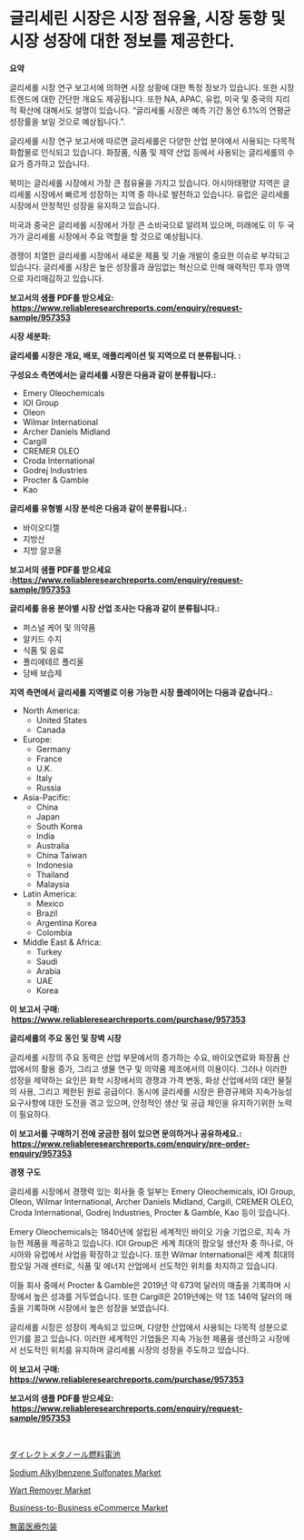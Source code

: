 <p><h1>글리세린 시장은 시장 점유율, 시장 동향 및 시장 성장에 대한 정보를 제공한다.</h1></p><p><strong>요약</strong></p>
<p><p>글리세롤 시장 연구 보고서에 의하면 시장 상황에 대한 특정 정보가 있습니다. 또한 시장 트렌드에 대한 간단한 개요도 제공됩니다. 또한 NA, APAC, 유럽, 미국 및 중국의 지리적 확산에 대해서도 설명이 있습니다. “글리세롤 시장은 예측 기간 동안 6.1%의 연평균 성장률을 보일 것으로 예상됩니다.”.</p><p>글리세롤 시장 연구 보고서에 따르면 글리세롤은 다양한 산업 분야에서 사용되는 다목적 화합물로 인식되고 있습니다. 화장품, 식품 및 제약 산업 등에서 사용되는 글리세롤의 수요가 증가하고 있습니다.</p><p>북미는 글리세롤 시장에서 가장 큰 점유율을 가지고 있습니다. 아시아태평양 지역은 글리세롤 시장에서 빠르게 성장하는 지역 중 하나로 발전하고 있습니다. 유럽은 글리세롤 시장에서 안정적인 성장을 유지하고 있습니다.</p><p>미국과 중국은 글리세롤 시장에서 가장 큰 소비국으로 알려져 있으며, 미래에도 이 두 국가가 글리세롤 시장에서 주요 역할을 할 것으로 예상됩니다.</p><p>경쟁이 치열한 글리세롤 시장에서 새로운 제품 및 기술 개발이 중요한 이슈로 부각되고 있습니다. 글리세롤 시장은 높은 성장률과 끊임없는 혁신으로 인해 매력적인 투자 영역으로 자리매김하고 있습니다.</p></p>
<p><strong>보고서의 샘플 PDF를 받으세요: &nbsp;<a href="https://www.reliableresearchreports.com/enquiry/request-sample/957353">https://www.reliableresearchreports.com/enquiry/request-sample/957353</a></strong></p>
<p><strong>시장 세분화:</strong></p>
<p><strong> 글리세롤 시장은 개요, 배포, 애플리케이션 및 지역으로 더 분류됩니다. :</strong></p>
<p><strong>구성요소 측면에서는 글리세롤 시장은 다음과 같이 분류됩니다.:</strong></p>
<p><ul><li>Emery Oleochemicals</li><li>IOI Group</li><li>Oleon</li><li>Wilmar International</li><li>Archer Daniels Midland</li><li>Cargill</li><li>CREMER OLEO</li><li>Croda International</li><li>Godrej Industries</li><li>Procter & Gamble</li><li>Kao</li></ul></p>
<p><strong> 글리세롤 유형별 시장 분석은 다음과 같이 분류됩니다.:</strong></p>
<p><ul><li>바이오디젤</li><li>지방산</li><li>지방 알코올</li></ul></p>
<p><strong>보고서의 샘플 PDF를 받으세요 :<a href="https://www.reliableresearchreports.com/enquiry/request-sample/957353">https://www.reliableresearchreports.com/enquiry/request-sample/957353</a></strong></p>
<p><strong> 글리세롤 응용 분야별 시장 산업 조사는 다음과 같이 분류됩니다.:</strong></p>
<p><ul><li>퍼스널 케어 및 의약품</li><li>알키드 수지</li><li>식품 및 음료</li><li>폴리에테르 폴리올</li><li>담배 보습제</li></ul></p>
<p><strong>지역 측면에서 글리세롤 지역별로 이용 가능한 시장 플레이어는 다음과 같습니다.:</strong></p>
<p><ul>
    <li>
        North America:
        <ul>
            <li>United States</li>
            <li>Canada</li>
        </ul>
    </li>
    <li>
        Europe:
        <ul>
            <li>Germany</li>
            <li>France</li>
            <li>U.K.</li>
            <li>Italy</li>
            <li>Russia</li>
        </ul>
    </li>
    <li>
        Asia-Pacific:
        <ul>
            <li>China</li>
            <li>Japan</li>
            <li>South Korea</li>
            <li>India</li>
            <li>Australia</li>
            <li>China Taiwan</li>
            <li>Indonesia</li>
            <li>Thailand</li>
            <li>Malaysia</li>
        </ul>
    </li>
    <li>
        Latin America:
        <ul>
            <li>Mexico</li>
            <li>Brazil</li>
            <li>Argentina Korea</li>
            <li>Colombia</li>
        </ul>
    </li>
    <li>
        Middle East & Africa:
        <ul>
            <li>Turkey</li>
            <li>Saudi</li>
            <li>Arabia</li>
            <li>UAE</li>
            <li>Korea</li>
        </ul>
    </li>
    </ul></p>
<p><strong>이 보고서 구매: &nbsp;<a href="https://www.reliableresearchreports.com/purchase/957353">https://www.reliableresearchreports.com/purchase/957353</a></strong></p>
<p><strong>글리세롤의 주요 동인 및 장벽 시장</strong></p>
<p><p>글리세롤 시장의 주요 동력은 산업 부문에서의 증가하는 수요, 바이오연료와 화장품 산업에서의 활용 증가, 그리고 생물 연구 및 의약품 제조에서의 이용이다. 그러나 이러한 성장을 제약하는 요인은 화학 시장에서의 경쟁과 가격 변동, 화상 산업에서의 대안 물질의 사용, 그리고 제한된 원료 공급이다. 동시에 글리세롤 시장은 환경규제와 지속가능성 요구사항에 대한 도전을 겪고 있으며, 안정적인 생산 및 공급 체인을 유지하기위한 노력이 필요하다.</p></p>
<p><strong>이 보고서를 구매하기 전에 궁금한 점이 있으면 문의하거나 공유하세요.: &nbsp;<a href="https://www.reliableresearchreports.com/enquiry/pre-order-enquiry/957353">https://www.reliableresearchreports.com/enquiry/pre-order-enquiry/957353</a></strong></p>
<p><strong>경쟁 구도</strong></p>
<p><p>글리세롤 시장에서 경쟁력 있는 회사들 중 일부는 Emery Oleochemicals, IOI Group, Oleon, Wilmar International, Archer Daniels Midland, Cargill, CREMER OLEO, Croda International, Godrej Industries, Procter & Gamble, Kao 등이 있습니다. </p><p>Emery Oleochemicals는 1840년에 설립된 세계적인 바이오 기술 기업으로, 지속 가능한 제품을 제공하고 있습니다. IOI Group은 세계 최대의 팜오일 생산자 중 하나로, 아시아와 유럽에서 사업을 확장하고 있습니다. 또한 Wilmar International은 세계 최대의 팜오일 거래 센터로, 식품 및 에너지 산업에서 선도적인 위치를 차지하고 있습니다. </p><p>이들 회사 중에서 Procter & Gamble은 2019년 약 673억 달러의 매출을 기록하며 시장에서 높은 성과를 거두었습니다. 또한 Cargill은 2019년에는 약 1조 146억 달러의 매출을 기록하며 시장에서 높은 성장을 보였습니다. </p><p>글리세롤 시장은 성장이 계속되고 있으며, 다양한 산업에서 사용되는 다목적 성분으로 인기를 끌고 있습니다. 이러한 세계적인 기업들은 지속 가능한 제품을 생산하고 시장에서 선도적인 위치를 유지하며 글리세롤 시장의 성장을 주도하고 있습니다.</p></p>
<p><strong>이 보고서 구매: &nbsp; <a href="https://www.reliableresearchreports.com/purchase/957353">https://www.reliableresearchreports.com/purchase/957353</a></strong></p>
<p><strong>보고서의 샘플 PDF를 받으세요: &nbsp;<a href="https://www.reliableresearchreports.com/enquiry/request-sample/957353">https://www.reliableresearchreports.com/enquiry/request-sample/957353</a></strong><strong></strong></p>
<p>&nbsp;</p>
<p><p><a href="https://github.com/efcvopdgkdx128/Market-Research-Report-List-1/blob/main/8318710187037.md">ダイレクトメタノール燃料電池</a></p><p><a href="https://view.publitas.com/reportprime-1/sodium-alkylbenzene-sulfonates-market-with-the-goal-of-estimating-the-market-size-and-future-growth-potential-of-various-market-segments-based-on-component-applications-end-user-and-region/">Sodium Alkylbenzene Sulfonates Market</a></p><p><a href="https://frill-swim-3cd.notion.site/Wart-Remover-Market-Size-Reflecting-a-Forecast-Till-2031-Market-By-Type-By-Application-and-By-Geog-62476047081f4aa1b6c4a748ae753454">Wart Remover Market</a></p><p><a href="https://github.com/derrinmiltonellis35gcl/Market-Research-Report-List-1/blob/main/business-to-business-ecommerce-market.md">Business-to-Business eCommerce Market</a></p><p><a href="https://github.com/hwbcz413288296/Market-Research-Report-List-1/blob/main/6235897187038.md">無菌医療包装</a></p></p>